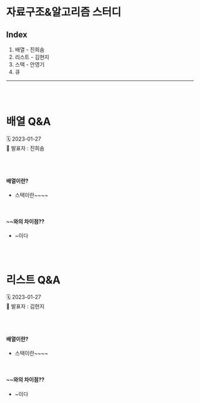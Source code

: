 # 자료구조&알고리즘 스터디
## Index 
1. 배열 - 진희솜
2. 리스트 - 김현지
3. 스택 - 안영기
4. 큐
---
<br />
<br />

# 배열 Q&A
🗓️ 2023-01-27 <br />
📌 발표자 : 진희솜

<br />
<br />

#### 배열이란?
* 스택이란~~~~

<br />

#### ~~와의 차이점??
* ~이다


<br />
<br />


# 리스트 Q&A
🗓️ 2023-01-27 <br />
📌 발표자 : 김현지

<br />
<br />

#### 배열이란?
* 스택이란~~~~

<br />

#### ~~와의 차이점??
* ~이다